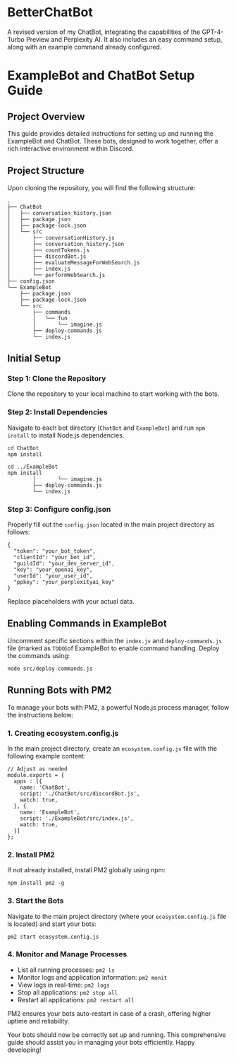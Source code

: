 # BetterChatBot
A revised version of my ChatBot, integrating the capabilities of the GPT-4-Turbo Preview and Perplexity AI. It also includes an easy command setup, along with an example command already configured.

# ExampleBot and ChatBot Setup Guide

## Project Overview

This guide provides detailed instructions for setting up and running the ExampleBot and ChatBot. These bots, designed to work together, offer a rich interactive environment within Discord.

## Project Structure

Upon cloning the repository, you will find the following structure:
```shell
.
├── ChatBot
│   ├── conversation_history.json
│   ├── package.json
│   ├── package-lock.json
│   └── src
│       ├── conversationHistory.js
│       ├── conversation_history.json
│       ├── countTokens.js
│       ├── discordBot.js
│       ├── evaluateMessageForWebSearch.js
│       ├── index.js
│       └── performWebSearch.js
├── config.json
└── ExampleBot
    ├── package.json
    ├── package-lock.json
    └── src
        ├── commands
        │   └── fun
        │       └── imagine.js
        ├── deploy-commands.js
        └── index.js
```

## Initial Setup

### Step 1: Clone the Repository

Clone the repository to your local machine to start working with the bots.

### Step 2: Install Dependencies

Navigate to each bot directory (`ChatBot` and `ExampleBot`) and run `npm install` to install Node.js dependencies.

```shell
cd ChatBot
npm install

cd ../ExampleBot
npm install
        │       └── imagine.js
        ├── deploy-commands.js
        └── index.js
```

### Step 3: Configure config.json

Properly fill out the `config.json` located in the main project directory as follows:

```shell
{
  "token": "your_bot_token",
  "clientId": "your_bot_id",
  "guildId": "your_dev_server_id",
  "key": "your_openai_key",
  "userId": "your_user_id",
  "ppkey": "your_perplexityai_key"
}
```

Replace placeholders with your actual data.

## Enabling Commands in ExampleBot

Uncomment specific sections within the `index.js` and `deploy-commands.js` file (marked as `TODO`)of ExampleBot to enable command handling. Deploy the commands using:

```shell
node src/deploy-commands.js
```

## Running Bots with PM2

To manage your bots with PM2, a powerful Node.js process manager, follow the instructions below:

### 1. Creating ecosystem.config.js

In the main project directory, create an `ecosystem.config.js` file with the following example content:

```shell
// Adjust as needed
module.exports = {
  apps : [{
    name: 'ChatBot',
    script: './ChatBot/src/discordBot.js',
    watch: true,
  }, {
    name: 'ExampleBot',
    script: './ExampleBot/src/index.js',
    watch: true,
  }]
};
```

### 2. Install PM2

If not already installed, install PM2 globally using npm:

```shell
npm install pm2 -g
```

### 3. Start the Bots

Navigate to the main project directory (where your `ecosystem.config.js` file is located) and start your bots:

```shell
pm2 start ecosystem.config.js
```

### 4. Monitor and Manage Processes
* List all running processes: `pm2 ls`
* Monitor logs and application information: `pm2 monit`
* View logs in real-time: `pm2 logs`
* Stop all applications: `pm2 stop all`
* Restart all applications: `pm2 restart all`

PM2 ensures your bots auto-restart in case of a crash, offering higher uptime and reliability.

Your bots should now be correctly set up and running. This comprehensive guide should assist you in managing your bots efficiently. Happy developing!


